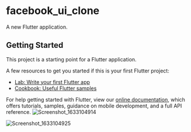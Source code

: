 # facebook_ui_clone

A new Flutter application.

## Getting Started

This project is a starting point for a Flutter application.

A few resources to get you started if this is your first Flutter project:

- [Lab: Write your first Flutter app](https://flutter.dev/docs/get-started/codelab)
- [Cookbook: Useful Flutter samples](https://flutter.dev/docs/cookbook)

For help getting started with Flutter, view our
[online documentation](https://flutter.dev/docs), which offers tutorials,
samples, guidance on mobile development, and a full API reference.
![Screenshot_1633104914](https://user-images.githubusercontent.com/77057934/135654094-f1d5d765-c14d-450a-836b-236e3f11b6da.png)

![Screenshot_1633104925](https://user-images.githubusercontent.com/77057934/135654076-22a53d28-b09d-4cb9-bcd9-1a277860c278.png)
